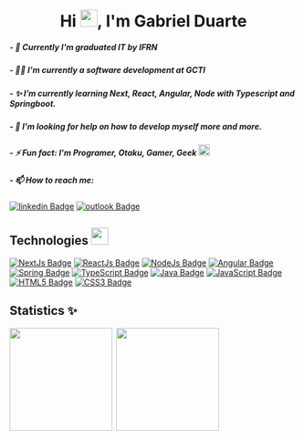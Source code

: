<h1 align="center">Hi <img width="30px" height="30px" src="https://user-images.githubusercontent.com/80539719/111225809-025f9b80-85bf-11eb-81cc-30573ea3d626.gif"/>, I'm Gabriel Duarte</h1>

##### - 👤 Currently I'm graduated IT by IFRN

##### - 👨‍💻 I'm currently a software development at GCTI

##### - ✨ I’m currently learning Next, React, Angular, Node with Typescript and Springboot.

##### - 🤔 I'm looking for help on how to develop myself more and more.

##### - ⚡ Fun fact: I'm Programer, Otaku, Gamer, Geek <img width="20px" height="20px" src="https://user-images.githubusercontent.com/80539719/111229102-122dae80-85c4-11eb-9daf-bf2067d158f5.gif"/>

##### - 📫 How to reach me: 
[![linkedin Badge](https://img.shields.io/badge/-Gabriel_Duarte-6633cc?style=flat-square&labelColor=6633cc&logo=linkedin&logoColor=white&link=https://www.linkedin.com/in/gabrielddantas/)](https://www.linkedin.com/in/gabrielddantas/)
[![outlook Badge](https://img.shields.io/badge/-gabrielteixeiradantas@hotmail.com-6633cc?style=flat-square&logo=Gmail&logoColor=white&link=mailto:gabrielteixeiradantas@hotmail.com)](mailto:gabrielteixeiradantas@hotmail.com)

## Technologies <img width="30px" height="30px" src="https://user-images.githubusercontent.com/80539719/111227696-b8c48000-85c1-11eb-87a3-9864ebb51d1c.gif"/>

[![NextJs Badge](https://img.shields.io/badge/-NextJs-000000?logo=vercel&logoColor=white&style=for-the-badge)](https://img.shields.io/badge/-ReactJs-00ECFF?logo=react&logoColor=white&style=for-the-badge)
[![ReactJs Badge](https://img.shields.io/badge/-ReactJs-00ECFF?logo=react&logoColor=white&style=for-the-badge)](https://img.shields.io/badge/-ReactJs-00ECFF?logo=react&logoColor=white&style=for-the-badge)
[![NodeJs Badge](https://img.shields.io/badge/-NodeJs-25BD00?logo=node.js&logoColor=white&style=for-the-badge)](https://img.shields.io/badge/-NodeJs-25BD00?logo=node.js&logoColor=white&style=for-the-badge)
[![Angular Badge](https://img.shields.io/badge/-Angular-F10000?logo=angular&logoColor=white&style=for-the-badge)](https://img.shields.io/badge/-Angular-00ECFF?logo=angular&logoColor=white&style=for-the-badge)
[![Spring Badge](https://img.shields.io/badge/-Spring-25BD00?logo=spring&logoColor=white&style=for-the-badge)](https://img.shields.io/badge/-Spring-25BD00?logo=Spring&logoColor=white&style=for-the-badge)
[![TypeScript Badge](https://img.shields.io/badge/-typescript-blue?textColor=white&logo=typescript&logoColor=white&style=for-the-badge)](https://img.shields.io/badge/-typescript-blue?textColor=white&logo=typescript&logoColor=white&style=for-the-badge)
[![Java Badge](https://img.shields.io/badge/-java-ED8B00?textColor=white&logo=oracle&logoColor=white&style=for-the-badge)](https://img.shields.io/badge/-java-ED8B00?textColor=white&logo=oracle&logoColor=white&style=for-the-badge)
[![JavaScript Badge](https://img.shields.io/badge/-Javascript-yellow?textColor=white&logo=javascript&logoColor=white&style=for-the-badge)](https://img.shields.io/badge/-Javascript-yellow?textColor=white&logo=javascript&logoColor=white&style=for-the-badge)
[![HTML5 Badge](https://img.shields.io/badge/-HTML5-orange?logo=html5&logoColor=white&style=for-the-badge)](https://img.shields.io/badge/-HTML5-orange?logo=html5&logoColor=white&style=for-the-badge)
[![CSS3 Badge](https://img.shields.io/badge/-CSS3-5188FE?logo=css3&logoColor=white&style=for-the-badge)](https://img.shields.io/badge/-CSS3-5188FE?logo=css3&logoColor=white&style=for-the-badge)

## Statistics ✨

<img height="180px" src="https://github-readme-stats.vercel.app/api?username=dantts&show_icons=true&theme=midnight-purple">&ensp;<img height="180px" src="https://github-readme-stats.vercel.app/api/top-langs/?username=dantts&layout=compact&theme=midnight-purple">
